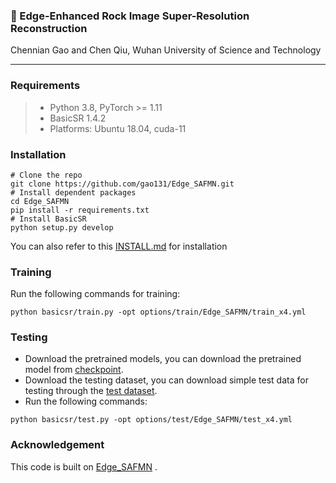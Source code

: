### 📖 Edge-Enhanced Rock Image Super-Resolution Reconstruction

Chennian Gao and Chen Qiu,  Wuhan University of Science and Technology


---
### Requirements
> - Python 3.8, PyTorch >= 1.11
> - BasicSR 1.4.2
> - Platforms: Ubuntu 18.04, cuda-11

### Installation
```
# Clone the repo
git clone https://github.com/gao131/Edge_SAFMN.git
# Install dependent packages
cd Edge_SAFMN
pip install -r requirements.txt
# Install BasicSR
python setup.py develop
```
You can also refer to this [INSTALL.md](https://github.com/XPixelGroup/BasicSR/blob/master/docs/INSTALL.md) for installation

### Training
Run the following commands for training:
```
python basicsr/train.py -opt options/train/Edge_SAFMN/train_x4.yml
```
### Testing 

- Download the pretrained models, you can download the pretrained model from [checkpoint](https://drive.google.com/drive/folders/1oL4Y17Fw0zNu_Njqfhw6MvGCAI-u4VRe?usp=drive_link).
- Download the testing dataset, you can download simple test data for testing through the [test dataset](https://drive.google.com/drive/folders/1j3Rf0evsKg84loUAkbftNDB4gr0Mnvq5?usp=drive_link).
- Run the following commands:
```
python basicsr/test.py -opt options/test/Edge_SAFMN/test_x4.yml
```

### Acknowledgement
This code is built on [Edge_SAFMN](https://github.com/sunny2109/Edge_SAFMN) .

